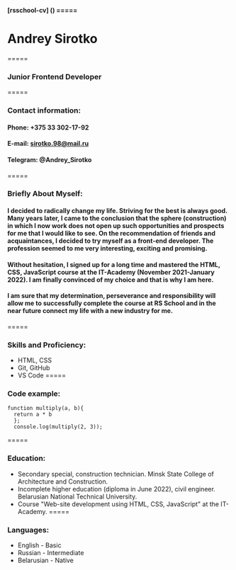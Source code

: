 **[rsschool-cv] () =====**
# **Andrey Sirotko** 
=====

### **Junior Frontend Developer** 
=====

### **Contact information:**
#### **Phone:** +375 33 302-17-92
#### **E-mail:** sirotko.98@mail.ru
#### **Telegram:** @Andrey_Sirotko 
=====

### **Briefly About Myself:**
#### I decided to radically change my life. Striving for the best is always good. Many years later, I came to the conclusion that the sphere (construction) in which I now work does not open up such opportunities and prospects for me that I would like to see. On the recommendation of friends and acquaintances, I decided to try myself as a front-end developer. The profession seemed to me very interesting, exciting and promising.
#### Without hesitation, I signed up for a long time and mastered the HTML, CSS, JavaScript course at the IT-Academy (November 2021-January 2022). I am finally convinced of my choice and that is why I am here.

#### I am sure that my determination, perseverance and responsibility will allow me to successfully complete the course at RS School and in the near future connect my life with a new industry for me. 
=====

### **Skills and Proficiency:**
+ HTML, CSS
+ Git, GitHub
+ VS Code 
=====

### **Code example:**
```
function multiply(a, b){
  return a * b
  };
  console.log(multiply(2, 3));
```
=====

### **Education:**
+ Secondary special, construction technician. Minsk State College of Architecture and Construction.
+ Incomplete higher education (diploma in June 2022), civil engineer. Belarusian National Technical University.
+ Сourse "Web-site development using HTML, CSS, JavaScript" at the IT-Academy.
=====

### **Languages:**
+ English - Basic
+ Russian - Intermediate
+ Belarusian - Native











